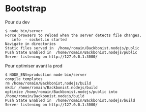 Bootstrap
=================

Pour du dev

    $ node bin/server
    Force browsers to reload when the server detects file changes.
       info  - socket.io started
    Navigate in directories
    Static files served in  /home/romain/Backbonist.nodejs/public
    Push State Enabled in  /home/romain/Backbonist.nodejs/public
    Server listening on http://127.0.0.1:3000/

Pour optimiser avant la prod

    $ NODE_ENV=production node bin/server
    compile templates
    rm /home/romain/Backbonist.nodejs/build
    mkdir /home/romain/Backbonist.nodejs/build
    optimize /home/romain/Backbonist.nodejs/public into /home/romain/Backbonist.nodejs/build
    Push State Enabled in  /home/romain/Backbonist.nodejs/build
    Server listening on http://127.0.0.1:3000/


